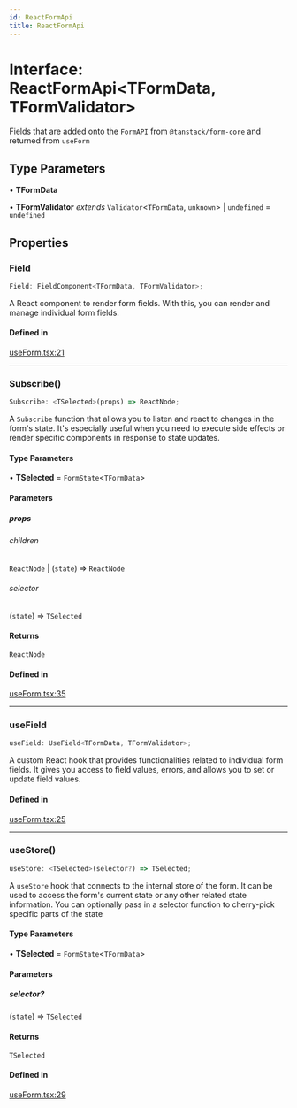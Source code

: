 ```yaml
---
id: ReactFormApi
title: ReactFormApi
---
```


# Interface: ReactFormApi\<TFormData, TFormValidator\>

Fields that are added onto the `FormAPI` from `@tanstack/form-core` and returned from `useForm`

## Type Parameters

• **TFormData**

• **TFormValidator** *extends* `Validator`\<`TFormData`, `unknown`\> \| `undefined` = `undefined`

## Properties

### Field

```ts
Field: FieldComponent<TFormData, TFormValidator>;
```

A React component to render form fields. With this, you can render and manage individual form fields.

#### Defined in

[useForm.tsx:21](https://github.com/TanStack/form/blob/main/packages/react-form/src/useForm.tsx#L21)

***

### Subscribe()

```ts
Subscribe: <TSelected>(props) => ReactNode;
```

A `Subscribe` function that allows you to listen and react to changes in the form's state. It's especially useful when you need to execute side effects or render specific components in response to state updates.

#### Type Parameters

• **TSelected** = `FormState`\<`TFormData`\>

#### Parameters

##### props

###### children

`ReactNode` \| (`state`) => `ReactNode`

###### selector

(`state`) => `TSelected`

#### Returns

`ReactNode`

#### Defined in

[useForm.tsx:35](https://github.com/TanStack/form/blob/main/packages/react-form/src/useForm.tsx#L35)

***

### useField

```ts
useField: UseField<TFormData, TFormValidator>;
```

A custom React hook that provides functionalities related to individual form fields. It gives you access to field values, errors, and allows you to set or update field values.

#### Defined in

[useForm.tsx:25](https://github.com/TanStack/form/blob/main/packages/react-form/src/useForm.tsx#L25)

***

### useStore()

```ts
useStore: <TSelected>(selector?) => TSelected;
```

A `useStore` hook that connects to the internal store of the form. It can be used to access the form's current state or any other related state information. You can optionally pass in a selector function to cherry-pick specific parts of the state

#### Type Parameters

• **TSelected** = `FormState`\<`TFormData`\>

#### Parameters

##### selector?

(`state`) => `TSelected`

#### Returns

`TSelected`

#### Defined in

[useForm.tsx:29](https://github.com/TanStack/form/blob/main/packages/react-form/src/useForm.tsx#L29)
